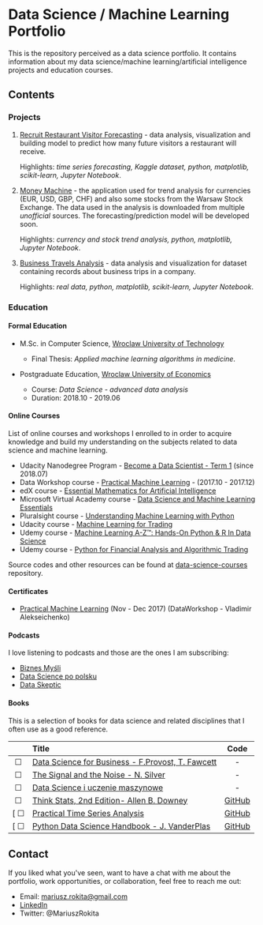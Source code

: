 # Data Science / Machine Learning Portfolio

This is the repository perceived as a data science portfolio. It contains information about my data science/machine learning/artificial intelligence projects and education courses.

## Contents

### Projects

1. [Recruit Restaurant Visitor Forecasting](https://github.com/mariuszrokita/kaggle-recruit-restaurant-visitor-forecasting) - data analysis, visualization and building model to predict how many future visitors a restaurant will receive.

    Highlights: *time series forecasting, Kaggle dataset, python, matplotlib, scikit-learn, Jupyter Notebook*.

1. [Money Machine](https://github.com/mariuszrokita/money-machine) - the application used for trend analysis for currencies (EUR, USD, GBP, CHF) and also some stocks from the Warsaw Stock Exchange. The data used in the analysis is downloaded from multiple *unofficial* sources. The forecasting/prediction model will be developed soon.

    Highlights: *currency and stock trend analysis, python, matplotlib, Jupyter Notebook*.

1. [Business Travels Analysis](https://github.com/mariuszrokita/business-travels) - data analysis and visualization for dataset containing records about business trips in a company.

    Highlights: *real data, python, matplotlib, scikit-learn, Jupyter Notebook*.

### Education

#### Formal Education

* M.Sc. in Computer Science, [Wroclaw University of Technology](http://pwr.edu.pl/)
  * Final Thesis: *Applied machine learning algorithms in medicine*.

* Postgraduate Education, [Wroclaw University of Economics](http://www.ue.wroc.pl/university/)
  * Course: *Data Science - advanced data analysis*
  * Duration: 2018.10 - 2019.06

#### Online Courses

List of online courses and workshops I enrolled to in order to acquire knowledge and build my understanding on the subjects related to data science and machine learning.

* Udacity Nanodegree Program - [Become a Data Scientist - Term 1](https://eu.udacity.com/course/data-scientist-nanodegree--nd025) (since 2018.07)
* Data Workshop course - [Practical Machine Learning](http://dataworkshop.eu/) - (2017.10 - 2017.12)
* edX course - [Essential Mathematics for Artificial Intelligence](https://courses.edx.org/courses/course-v1:Microsoft+DAT256x+1T2018a/course/)
* Microsoft Virtual Academy course - [Data Science and Machine Learning Essentials](https://mva.microsoft.com/en-us/training-courses/data-science-and-machine-learning-essentials-14100)
* Pluralsight course - [Understanding Machine Learning with Python](https://www.pluralsight.com/courses/python-understanding-machine-learning)
* Udacity course - [Machine Learning for Trading](https://eu.udacity.com/course/machine-learning-for-trading--ud501)
* Udemy course - [Machine Learning A-Z™: Hands-On Python & R In Data Science](https://www.udemy.com/machinelearning/)
* Udemy course - [Python for Financial Analysis and Algorithmic Trading](https://www.udemy.com/python-for-finance-and-trading-algorithms/)

Source codes and other resources can be found at [data-science-courses](https://github.com/mariuszrokita/data-science-courses) repository.

#### Certificates

* [Practical Machine Learning](https://drive.google.com/file/d/1xtu0mcP19sPp-Tpu8k0aVWetpBxhVisF/view?usp=sharing) (Nov - Dec 2017) (DataWorkshop - Vladimir Alekseichenko)

#### Podcasts

I love listening to podcasts and those are the ones I am subscribing:

* [Biznes Myśli](https://itunes.apple.com/us/podcast/biznes-my%C5%9Bli/id1215290277?mt=2)
* [Data Science po polsku](https://itunes.apple.com/pl/podcast/data-science-po-polsku/id1212135978?mt=2)
* [Data Skeptic](https://itunes.apple.com/pl/podcast/data-skeptic/id890348705?mt=2)

#### Books

This is a selection of books for data science and related disciplines that I often use as a good reference.

|          |                                                          Title                                                                         |                       Code                                                  |
|:--------:|:---------------------------------------------------------------------------------------------------------------------------------------|:---------------------------------------------------------------------------:|
| &#x2610; | [Data Science for Business - F.Provost, T. Fawcett](https://www.amazon.com/Data-Science-Business-Data-Analytic-Thinking/dp/1449361323) |                         -                                                   |
| &#x2610; | [The Signal and the Noise - N. Silver](https://www.amazon.com/Signal-Noise-Many-Predictions-Fail-but/dp/0143125087)                    |                         -                                                   |
| &#x2610; | [Data Science i uczenie maszynowe](https://ksiegarnia.pwn.pl/Data-Science-i-uczenie-maszynowe,706763082,p.html)                        |                         -                                                   |
| &#x2610; | [Think Stats, 2nd Edition- Allen B. Downey](https://greenteapress.com/wp/think-stats-2e/)                                              | [GitHub](https://github.com/AllenDowney/ThinkStats2)                        |
[ &#x2610; | [Practical Time Series Analysis](https://www.amazon.com/Practical-Time-Analysis-Processing-Visualization/dp/1788290224)                | [GitHub](https://github.com/PacktPublishing/Practical-Time-Series-Analysis) |
[ &#x2610; | [Python Data Science Handbook - J. VanderPlas](https://jakevdp.github.io/PythonDataScienceHandbook/)                                   | [GitHub](https://github.com/jakevdp/PythonDataScienceHandbook)              |

## Contact

If you liked what you've seen, want to have a chat with me about the portfolio, work opportunities, or collaboration, feel free to reach me out:

* Email: mariusz.rokita@gmail.com
* [LinkedIn](https://www.linkedin.com/in/mariuszrokita/)
* Twitter: @MariuszRokita